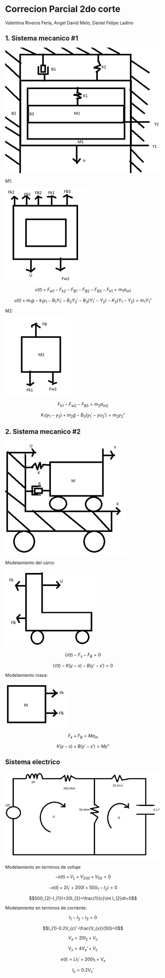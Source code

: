 # Correcion Parcial 2do corte
Valentina Riveros Feria, Angel David Melo, Daniel Felipe Ladino 

## 1. Sistema mecanico #1
![](1.jpeg)

M1:

![](4.jpeg)

$$u(t)+F_{w1}-F_{k2}-F_{B1}-F_{B2}-F_{B3}-F_{k1}=m_{1}a_{m1}$$


$$u(t)+m_{1}g-k_{1}y_{1}-B_{1}Y_{1}'-B_{2}Y_{2}'-B_{3}(Y_{1}'-Y_{2})-K_{2}(Y_{1}-Y_{2})=m_{1}Y_{1}''$$

M2:

![](5.jpeg)

$$F_{k1}-F_{w2}-F_{B3}=m_{2}a_{m2}$$

$$K_{1}(y_{1}-y_{2})+m_{2}g-B_{3}(y_{1}'-yu_{2}')=m_{2}y_{2}''$$

## 2. Sistema mecanico #2
![](2.jpeg)

Modelamiento del carro:

![](6.jpeg)

$$U(t)-F_{x}-F_{B}=0$$

$$U(t)-K(y-x)-B(y'-x')=0$$

Modelamiento masa:

![](7.jpeg)

$$F_{k}+F_{B}=Ma_{m}$$

$$K(y-x)+B(y'-x')=My''$$

## Sistema electrico
![](3.jpeg)

Modelamiento en terminos de voltaje

$$-e(t)+V_{L}+V_{200}+V_{50}=0$$

$$-e(t)+2I_{1}'+200I+50(I_{1}-I_{2})=0$$

$$50(I_{2}-I_{1})+20I_{2}+\frac{1}{c}\int I_{2}dt=0$$

Modelamiento en terminos de corriente:

$$I_{1}-I_{2}-I_{3}=0$$

$$I_{1}-0.2V_{c}'-\frac{V_{x}}{50}=0$$

$$V_{x}=20I_{2}+V_{c}$$

$$V_{x}=4V_{e}'+V_{c}$$

$$e(t)=LI_{1}'+200I_{1}+V_{x}$$

$$I_{c}=0.2V_{c}'$$
